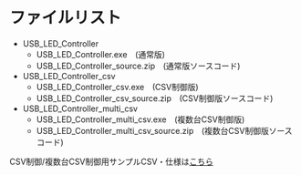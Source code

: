 # ファイルリスト

 - USB_LED_Controller
   - USB_LED_Controller.exe　(通常版)
   - USB_LED_Controller_source.zip　(通常版ソースコード)
 - USB_LED_Controller_csv
   - USB_LED_Controller_csv.exe　(CSV制御版)
   - USB_LED_Controller_csv_source.zip　(CSV制御版ソースコード)
 - USB_LED_Controller_multi_csv
   - USB_LED_Controller_multi_csv.exe　(複数台CSV制御版)
   - USB_LED_Controller_multi_csv_source.zip　(複数台CSV制御版ソースコード)

CSV制御/複数台CSV制御用サンプルCSV・仕様は[こちら](https://github.com/bit-trade-one/ADULEDB-USBControll/tree/master/CSV)
